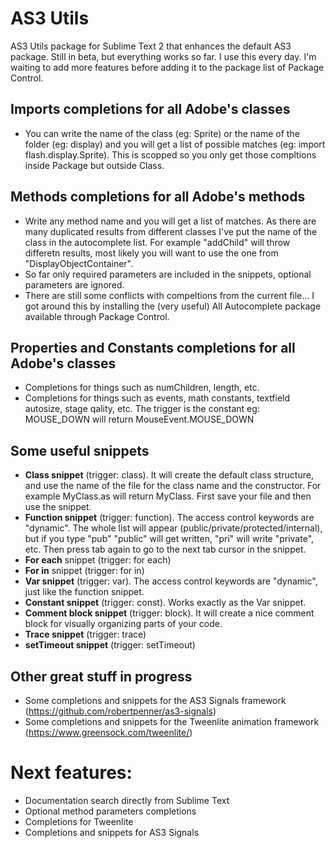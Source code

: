 # AS3 Utils

AS3 Utils package for Sublime Text 2 that enhances the default AS3 package. Still in beta, but everything works so far. I use this every day. I'm waiting to add more features before adding it to the package list of Package Control.

## Imports completions for all Adobe's classes
- You can write the name of the class (eg: Sprite) or the name of the folder (eg: display) and you will get a list of possible matches (eg: import flash.display.Sprite). This is scopped so you only get those compltions inside Package but outside Class.

## Methods completions for all Adobe's methods
  - Write any method name and you will get a list of matches. As there are many duplicated results from different classes I've put the name of the class in the autocomplete list. For example "addChild" will throw differetn results, most likely you will want to use the one from "DisplayObjectContainer".
  - So far only required parameters are included in the snippets, optional parameters are ignored.
  - There are still some conflicts with compeltions from the current file... I got around this by installing the (very useful) All Autocomplete package available through Package Control.

## Properties and Constants completions for all Adobe's classes
- Completions for things such as numChildren, length, etc.
- Completions for things such as events, math constants, textfield autosize, stage qality, etc. The trigger is the constant eg: MOUSE_DOWN will return MouseEvent.MOUSE_DOWN

## Some useful snippets
  - <b>Class snippet</b> (trigger: class). It will create the default class structure, and use the name of the file for the class name and the constructor. For example MyClass.as will return MyClass. First save your file and then use the snippet.
  - <b>Function snippet</b> (trigger: function). The access control keywords are "dynamic". The whole list will appear (public/private/protected/internal), but if you type "pub" "public" will get written, "pri" will write "private", etc. Then press tab again to go to the next tab cursor in the snippet.
  - <b>For each</b> snippet (trigger: for each)
  - <b>For in</b> snippet (trigger: for in)
  - <b>Var snippet</b> (trigger: var). The access control keywords are "dynamic", just like the function snippet.
  - <b>Constant snippet</b> (trigger: const). Works exactly as the Var snippet.
  - <b>Comment block snippet</b> (trigger: block). It will create a nice comment block for visually organizing parts of your code.
  - <b>Trace snippet</b> (trigger: trace)
  - <b>setTimeout snippet</b> (trigger: setTimeout)

## Other great stuff in progress
  - Some completions and snippets for the AS3 Signals framework (https://github.com/robertpenner/as3-signals)
  - Some completions and snippets for the Tweenlite animation framework (https://www.greensock.com/tweenlite/)

# Next features:
  - Documentation search directly from Sublime Text
  - Optional method parameters completions
  - Completions for Tweenlite
  - Completions and snippets for AS3 Signals
